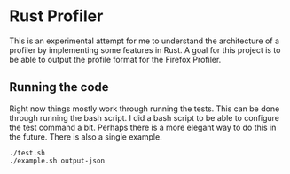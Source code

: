 # Rust Profiler

This is an experimental attempt for me to understand the architecture of a profiler by implementing some features in Rust. A goal for this project is to be able to output the profile format for the Firefox Profiler.

## Running the code

Right now things mostly work through running the tests. This can be done through running the bash script. I did a bash script to be able to configure the test command a bit. Perhaps there is a more elegant way to do this in the future. There is also a single example.

```
./test.sh
./example.sh output-json
```

